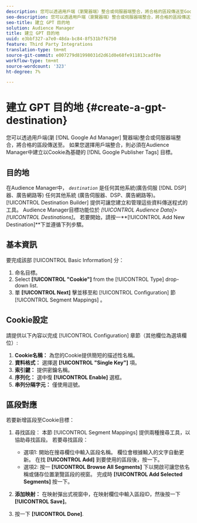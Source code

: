 ```yaml
---
description: 您可以透過用戶端（瀏覽器端）整合或伺服器端整合，將合格的區段傳送至Google Ad Manager。 如果您選擇用戶端整合，您必須在Audience Manager中為Google Publisher標籤建立Cookie型目標。
seo-description: 您可以透過用戶端（瀏覽器端）整合或伺服器端整合，將合格的區段傳送至Google Ad Manager。 如果您選擇用戶端整合，您必須在Audience Manager中為Google Publisher標籤建立Cookie型目標。
seo-title: 建立 GPT 目的地
solution: Audience Manager
title: 建立 GPT 目的地
uuid: e3bbf327-a7e0-48da-bc84-8f531b7f6750
feature: Third Party Integrations
translation-type: tm+mt
source-git-commit: e007279d81998031d2d61d0e68fe911813cadf8e
workflow-type: tm+mt
source-wordcount: '323'
ht-degree: 7%

---
```



# 建立 GPT 目的地 {#create-a-gpt-destination}

您可以透過用戶端(瀏 [!DNL Google Ad Manager] 覽器端)整合或伺服器端整合，將合格的區段傳送至。 如果您選擇用戶端整合，則必須在Audience Manager中建立以Cookie為基礎的 [!DNL Google Publisher Tags] 目標。

## 目的地

在Audience Manager中， *`destination`* 是任何其他系統(廣告伺服 [!DNL DSP]器、廣告網路等) 任何其他系統 (廣告伺服器、DSP、廣告網路等)。[!UICONTROL Destination Builder] 提供可讓您建立和管理這些資料傳送程式的工具。 Audience Manager目標功能位於 *[!UICONTROL Audience Data]>[!UICONTROL Destinations]*。 若要開始，請按一&#x200B;**[!UICONTROL Add New Destination]**下並遵循下列步驟。

## 基本資訊

要完成該部 [!UICONTROL Basic Information] 分：

1. 命名目標。
1. Select **[!UICONTROL "Cookie"]** from the [!UICONTROL Type] drop-down list.
1. 單 **[!UICONTROL Next]** 擊並移至和 [!UICONTROL Configuration] 節 [!UICONTROL Segment Mappings] 。

## Cookie設定

請提供以下內容以完成 [!UICONTROL Configuration] 章節（其他欄位為選填欄位）:

1. **Cookie名稱：** 為您的Cookie提供簡短的描述性名稱。
1. **資料格式：** 選擇選 **[!UICONTROL "Single Key"]** 項。
1. **索引鍵：** 提供密鑰名稱。
1. **序列化：** 選中復 **[!UICONTROL Enable]** 選框。
1. **串列分隔字元：** 僅使用逗號。

## 區段對應

若要新增區段至Cookie目標：

1. 尋找區段： 本節 [!UICONTROL Segment Mappings] 提供兩種搜尋工具，以協助尋找區段。 若要尋找區段：

   * 選項1: 開始在搜尋欄位中輸入區段名稱。 欄位會根據輸入的文字自動更新。 在找 **[!UICONTROL Add]** 到要使用的區段後，按一下。
   * 選項2: 按一 **[!UICONTROL Browse All Segments]** 下以開啟可讓您依名稱或儲存位置瀏覽區段的視窗。 完成時 **[!UICONTROL Add Selected Segments]** 按一下。

1. **添加映射：** 在映射彈出式視窗中，在映射欄位中輸入區段ID，然後按一下 **[!UICONTROL Save]**。

1. 按一下 **[!UICONTROL Done]**.